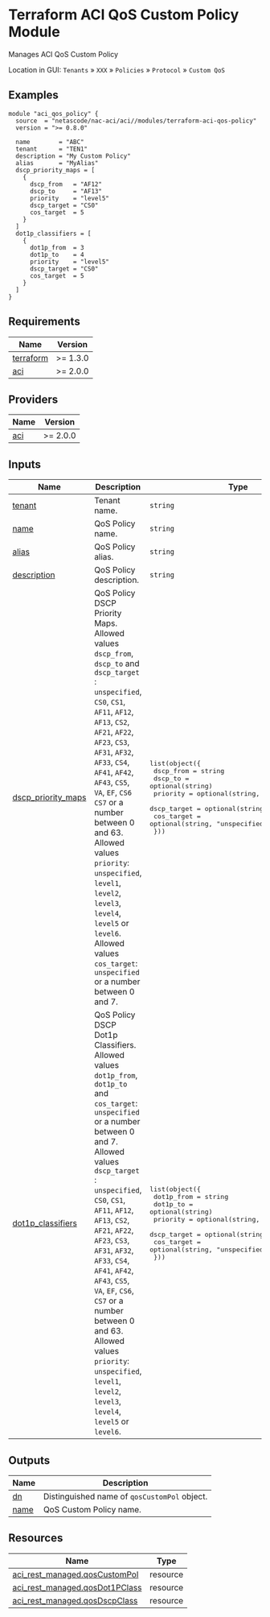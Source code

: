 <!-- BEGIN_TF_DOCS -->
# Terraform ACI QoS Custom Policy Module

Manages ACI QoS Custom Policy

Location in GUI:
`Tenants` » `XXX` » `Policies` » `Protocol` » `Custom QoS`

## Examples

```hcl
module "aci_qos_policy" {
  source  = "netascode/nac-aci/aci//modules/terraform-aci-qos-policy"
  version = ">= 0.8.0"

  name        = "ABC"
  tenant      = "TEN1"
  description = "My Custom Policy"
  alias       = "MyAlias"
  dscp_priority_maps = [
    {
      dscp_from   = "AF12"
      dscp_to     = "AF13"
      priority    = "level5"
      dscp_target = "CS0"
      cos_target  = 5
    }
  ]
  dot1p_classifiers = [
    {
      dot1p_from  = 3
      dot1p_to    = 4
      priority    = "level5"
      dscp_target = "CS0"
      cos_target  = 5
    }
  ]
}
```

## Requirements

| Name | Version |
|------|---------|
| <a name="requirement_terraform"></a> [terraform](#requirement\_terraform) | >= 1.3.0 |
| <a name="requirement_aci"></a> [aci](#requirement\_aci) | >= 2.0.0 |

## Providers

| Name | Version |
|------|---------|
| <a name="provider_aci"></a> [aci](#provider\_aci) | >= 2.0.0 |

## Inputs

| Name | Description | Type | Default | Required |
|------|-------------|------|---------|:--------:|
| <a name="input_tenant"></a> [tenant](#input\_tenant) | Tenant name. | `string` | n/a | yes |
| <a name="input_name"></a> [name](#input\_name) | QoS Policy name. | `string` | n/a | yes |
| <a name="input_alias"></a> [alias](#input\_alias) | QoS Policy alias. | `string` | `""` | no |
| <a name="input_description"></a> [description](#input\_description) | QoS Policy description. | `string` | `""` | no |
| <a name="input_dscp_priority_maps"></a> [dscp\_priority\_maps](#input\_dscp\_priority\_maps) | QoS Policy DSCP Priority Maps. Allowed values `dscp_from`, `dscp_to` and `dscp_target` : `unspecified`, `CS0`, `CS1`, `AF11`, `AF12`, `AF13`, `CS2`, `AF21`, `AF22`, `AF23`, `CS3`, `AF31`, `AF32`, `AF33`, `CS4`, `AF41`, `AF42`, `AF43`, `CS5`, `VA`, `EF`, `CS6` `CS7` or a number between 0 and 63. Allowed values `priority`: `unspecified`, `level1`, `level2`, `level3`, `level4`, `level5` or `level6`. Allowed values `cos_target`: `unspecified` or a number between 0 and 7. | <pre>list(object({<br/>    dscp_from   = string<br/>    dscp_to     = optional(string)<br/>    priority    = optional(string, "level3")<br/>    dscp_target = optional(string, "unspecified")<br/>    cos_target  = optional(string, "unspecified")<br/>  }))</pre> | `[]` | no |
| <a name="input_dot1p_classifiers"></a> [dot1p\_classifiers](#input\_dot1p\_classifiers) | QoS Policy DSCP Dot1p Classifiers. Allowed values `dot1p_from`, `dot1p_to` and `cos_target`: `unspecified` or a number between 0 and 7. Allowed values `dscp_target` : `unspecified`, `CS0`, `CS1`, `AF11`, `AF12`, `AF13`, `CS2`, `AF21`, `AF22`, `AF23`, `CS3`, `AF31`, `AF32`, `AF33`, `CS4`, `AF41`, `AF42`, `AF43`, `CS5`, `VA`, `EF`, `CS6`, `CS7` or a number between 0 and 63. Allowed values `priority`: `unspecified`, `level1`, `level2`, `level3`, `level4`, `level5` or `level6`. | <pre>list(object({<br/>    dot1p_from  = string<br/>    dot1p_to    = optional(string)<br/>    priority    = optional(string, "level3")<br/>    dscp_target = optional(string, "unspecified")<br/>    cos_target  = optional(string, "unspecified")<br/>  }))</pre> | `[]` | no |

## Outputs

| Name | Description |
|------|-------------|
| <a name="output_dn"></a> [dn](#output\_dn) | Distinguished name of `qosCustomPol` object. |
| <a name="output_name"></a> [name](#output\_name) | QoS Custom Policy name. |

## Resources

| Name | Type |
|------|------|
| [aci_rest_managed.qosCustomPol](https://registry.terraform.io/providers/CiscoDevNet/aci/latest/docs/resources/rest_managed) | resource |
| [aci_rest_managed.qosDot1PClass](https://registry.terraform.io/providers/CiscoDevNet/aci/latest/docs/resources/rest_managed) | resource |
| [aci_rest_managed.qosDscpClass](https://registry.terraform.io/providers/CiscoDevNet/aci/latest/docs/resources/rest_managed) | resource |
<!-- END_TF_DOCS -->